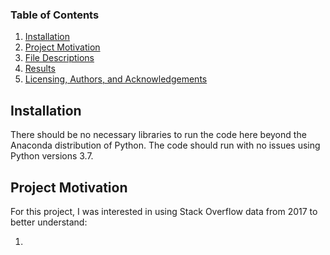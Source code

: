 ###  Table of Contents
1. [Installation](#installation)
2. [Project Motivation](#motivation)
3. [File Descriptions](#files)
4. [Results](#results)
5. [Licensing, Authors, and Acknowledgements](#licensing)

## Installation <a name="installation"></a>

There should be no necessary libraries to run the code here beyond the Anaconda distribution of Python. The code should run with no issues using Python versions 3.7.

## Project Motivation <a name="motivation"></a> 

For this project, I was interested in using Stack Overflow data from 2017 to better understand:

1. 
